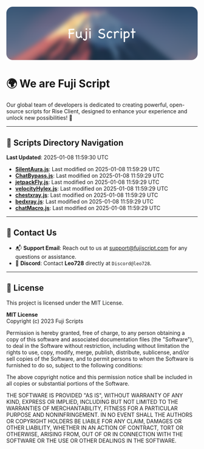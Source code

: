 ![Banner](.github/b.webp)

# 🌍 **We are Fuji Script**

Our global team of developers is dedicated to creating powerful, open-source scripts for Rise Client, designed to enhance your experience and unlock new possibilities! 🌟

---
<!-- SCRIPTS_NAVIGATION_START -->
## 📂 **Scripts Directory Navigation**

**Last Updated**: 2025-01-08 11:59:30 UTC

- **[SilentAura.js](scripts/SilentAura.js)**: Last modified on 2025-01-08 11:59:29 UTC
- **[ChatBypass.js](scripts/ChatBypass.js)**: Last modified on 2025-01-08 11:59:29 UTC
- **[jetpackFly.js](scripts/jetpackFly.js)**: Last modified on 2025-01-08 11:59:29 UTC
- **[velocityHylex.js](scripts/velocityHylex.js)**: Last modified on 2025-01-08 11:59:29 UTC
- **[chestxray.js](scripts/chestxray.js)**: Last modified on 2025-01-08 11:59:29 UTC
- **[bedxray.js](scripts/bedxray.js)**: Last modified on 2025-01-08 11:59:29 UTC
- **[chatMacro.js](scripts/chatMacro.js)**: Last modified on 2025-01-08 11:59:29 UTC

<!-- SCRIPTS_NAVIGATION_END -->

---

## 💬 **Contact Us**  
- 📬 **Support Email**: Reach out to us at [support@fujiscript.com](mailto:support@fujiscript.com) for any questions or assistance.  
- 💬 **Discord**: Contact **Leo728** directly at `Discord@leo728`.

---

## 📜 **License**

This project is licensed under the MIT License.  

**MIT License**  
Copyright (c) 2023 Fuji Scripts  

Permission is hereby granted, free of charge, to any person obtaining a copy of this software and associated documentation files (the "Software"), to deal in the Software without restriction, including without limitation the rights to use, copy, modify, merge, publish, distribute, sublicense, and/or sell copies of the Software, and to permit persons to whom the Software is furnished to do so, subject to the following conditions:  

The above copyright notice and this permission notice shall be included in all copies or substantial portions of the Software.  

THE SOFTWARE IS PROVIDED "AS IS", WITHOUT WARRANTY OF ANY KIND, EXPRESS OR IMPLIED, INCLUDING BUT NOT LIMITED TO THE WARRANTIES OF MERCHANTABILITY, FITNESS FOR A PARTICULAR PURPOSE AND NONINFRINGEMENT. IN NO EVENT SHALL THE AUTHORS OR COPYRIGHT HOLDERS BE LIABLE FOR ANY CLAIM, DAMAGES OR OTHER LIABILITY, WHETHER IN AN ACTION OF CONTRACT, TORT OR OTHERWISE, ARISING FROM, OUT OF OR IN CONNECTION WITH THE SOFTWARE OR THE USE OR OTHER DEALINGS IN THE SOFTWARE.  
